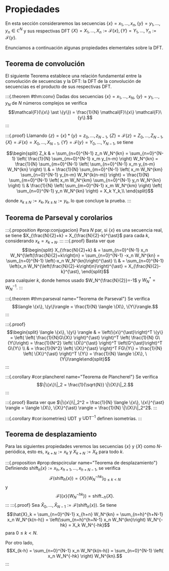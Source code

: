 # Propiedades

En esta sección consideraremos las secuencias $\{x\} = x_1, \dots, x_n, \{y\} = y_1, \dots, y_n \in \mathbb{C}^N$ y sus respectivas DFT $\{X\} = X_1, \dots, X_n := \mathcal{F}\{x\}, \{Y\} = Y_1, \dots, Y_n := \mathcal{F}\{y\}$.

Enunciamos a continuación algunas propiedades elementales sobre la DFT.

## Teorema de convolución

El siguiente Teorema establece una relación fundamental entre la convolución de secuencias y la DFT:  la DFT de la convolución de secuencias es el producto de sus respectivas DFT.

:::{.theorem #thm:conv}
Dadas dos secuencias $\{x\} = x_1, \dots, x_N$, $\{y\} = y_1, \dots, y_N$ de $N$ números complejos se verifica
$$\mathcal{F}(\{x\} \ast \{y\}) = \frac{1}{N} \mathcal{F}\{x\} \mathcal{F}\{y\}.$$
:::

:::{.proof}
Llamando $\{z\} = \{x\} \ast \{y\} = z_0, \dots, z_{N-1}$, $\{Z\} = \mathcal{F}\{z\} = Z_0, \dots, Z_{N-1}$, $\{X\} = \mathcal{F} \{x\} = X_0, \dots, X_{N-1}$, $\{Y\} = \mathcal{F} \{y\} = Y_0, \dots, Y_{N-1}$, se tiene

$$\begin{split}
Z_k & = \sum_{n=0}^{N-1} z_n W_N^{kn} = \sum_{n=0}^{N-1} \left( \frac{1}{N} \sum_{m=0}^{N-1} x_m y_{n-m} \right) W_N^{kn} = \frac{1}{N} \sum_{m=0}^{N-1} \left( \sum_{n=0}^{N-1} x_m y_{n-m} W_N^{kn} \right) \\
& = \frac{1}{N} \sum_{m=0}^{N-1} \left( x_m W_N^{km} \sum_{n=0}^{N-1} y_{n-m} W_N^{k(n-m)} \right) = \frac{1}{N} \sum_{m=0}^{N-1} \left( x_m W_N^{km} \sum_{n=0}^{N-1} y_n W_N^{kn} \right) \\
& \frac{1}{N} \left( \sum_{m=0}^{N-1} x_m W_N^{km} \right) \left( \sum_{n=0}^{N-1} y_n W_N^{kn} \right) = X_k Y_k,\\
\end{split}$$

donde $x_{k \pm N} := x_k, y_{k \pm N} := y_k$, lo que concluye la prueba.
:::

## Teorema de Parseval y corolarios

:::{.proposition #prop:conjugacion}
Para $N$ par, si $\{x\}$ es una secuencia real, se tiene $X_{\frac{N}{2}+k} = X_{\frac{N}{2}-k}^{\ast}$ para cada $k$, considerando $x_k = x_{k+N}$.
:::
:::{.proof}
Basta ver que
$$\begin{split}
X_{\frac{N}{2}+k} & = \sum_{n=0}^{N-1} x_n W_N^{\left(\frac{N}{2}+k\right)n} = \sum_{n=0}^{N-1} -x_n W_N^{kn} = \sum_{n=0}^{N-1} \left(-x_n W_N^{kn}\right)^{\ast} \\
& = \sum_{n=0}^{N-1} \left(x_n W_N^{\left(\frac{N}{2}-k\right)n}\right)^{\ast} = X_{\frac{N}{2}-k}^{\ast},
\end{split}$$
para cualquier $k$, donde hemos usado $W_N^{\frac{N}{2}}=-1$ y $W_N^{\ast} = W_N^{-1}$.
:::

:::{.theorem #thm:parseval name="Teorema de Parseval"}
Se verifica
$$\langle \{x\}, \{y\}\rangle = \frac{1}{N} \langle \{X\}, \{Y\}\rangle.$$
:::

:::{.proof}
$$\begin{split}
\langle \{x\}, \{y\} \rangle & = \left(\{x\}^{\ast}\right)^T \{y\} = \left( \left( \frac{1}{N}G\{X\} \right)^{\ast} \right)^T \left( \frac{1}{N} G\{Y\}\right) = \frac{1}{N^2} \left( \{X\}^{\ast} \right)^T \left(G^{\ast}\right)^T G\{Y\} \\
& = \frac{1}{N^2} \left( \{X\}^{\ast} \right)^T FG\{Y\} = \frac{1}{N} \left( \{X\}^{\ast} \right)^T \{Y\} = \frac{1}{N} \langle \{X\}, \{Y\}\rangle\end{split}$$
:::

:::{.corollary #cor:plancherel name="Teorema de Plancherel"}
Se verifica
$$\|\{x\}\|_2 = \frac{1}{\sqrt{N}} \|\{X\}\|_2.$$
:::

:::{.proof}
Basta ver que $\|\{x\}\|_2^2 = \frac{1}{N} \langle \{x\}, \{x\}^{\ast} \rangle = \langle \{X\}, \{X\}^{\ast} \rangle = \frac{1}{N} \|\{X\}\|_2^2$.
:::

:::{.corollary #cor:isometries}
$\operatorname{UDT}$ y $\operatorname{UDT}^{-1}$ definen isometrías.
:::

## Teorema de desplazamiento

Para las siguientes propiedades veremos las secuencias $\{x\}$ y $\{X\}$ como $N$-periódica, esto es, $x_{k+N}:=x_k$ y $X_{k+N}:=X_k$ para todo $k$.

:::{.proposition #prop:despcircular name="Teorema de desplazamiento"}
Definiendo $\operatorname{shift}_h\{x\}:=x_h, x_{h+1}, \dots, x_{h+N-1}$, se verifica
$$\mathcal{F}(\operatorname{shift}_h\{x\})=\{X\} \{W_N^{-hk}\}_{0 \leq k < N}$$
y
$$\mathcal{F}(\{x\} \{W_N^{-hk}\}) = \operatorname{shift}_{-h}\{X\}.$$
:::
:::{.proof}
Sea $\hat{X}_0, \dots, \hat{X}_{N-1} := \mathcal{F}(\operatorname{shift}_h\{x\})$. Se tiene
$$\hat{X}_k = \sum_{n=0}^{N-1} x_{h+n} W_N^{kn} = \sum_{n=h}^{h+N-1} x_n W_N^{k(n-h)} =  \left(\sum_{n=h}^{h+N-1} x_n W_N^{kn}\right) W_N^{-hk} = X_k W_N^{-hk}$$
para $0 \leq k < N$.

Por otro lado,
$$X_{k-h} = \sum_{n=0}^{N-1} x_n W_N^{k(n-h)} = \sum_{n=0}^{N-1} \left( x_n W_N^{-hk} \right) W_N^{kn}.$$
:::
